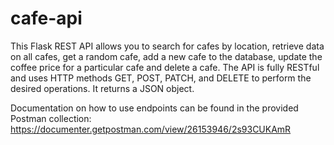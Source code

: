 # cafe-api
This Flask REST API allows you to search for cafes by location, retrieve data on all cafes, get a random cafe, add a new cafe to the database, update the coffee price for a particular cafe and delete a cafe. The API is fully RESTful and uses HTTP methods GET, POST, PATCH, and DELETE to perform the desired operations. It returns a JSON object.

Documentation on how to use endpoints can be found in the provided Postman collection:
https://documenter.getpostman.com/view/26153946/2s93CUKAmR
